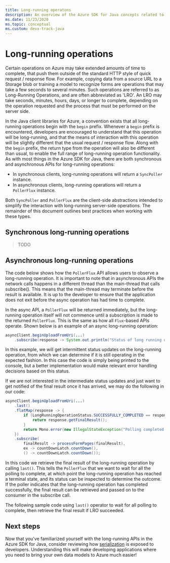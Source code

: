 ```yaml
---
title: Long-running operatons
description: An overview of the Azure SDK for Java concepts related to long-running operatons
ms.date: 11/23/2020
ms.topic: conceptual
ms.custom: devx-track-java
---
```


# Long-running operations

Certain operations on Azure may take extended amounts of time to complete, that push them outside of the standard HTTP style of quick request / response flow. For example, copying data from a source URL to a Storage blob or training a model to recognize forms are operations that may take a few seconds to several minutes. Such operations are referred to as Long-Running Operations, and are often abbreviated as 'LRO'. An LRO may take seconds, minutes, hours, days, or longer to complete, depending on the operation requested and the process that must be performed on the server side.

In the Java client libraries for Azure, a convention exists that all long-running operations begin with the `begin` prefix. Whenever a `begin` prefix is encountered, developers are encouraged to understand that this operation will be long-running, and that the means of interaction with this operation will be slightly different that the usual request / response flow. Along with the `begin` prefix, the return type from the operation will also be different than usual, to enable the full range of long-running operation functionality. As with most things in the Azure SDK for Java, there are both synchronous and asynchronous APIs for long-running operations:

* In synchronous clients, long-running operations will return a `SyncPoller` instance.
* In asynchronous clients, long-running operations will return a `PollerFlux` instance.

Both `SyncPoller` and `PollerFlux` are the client-side abstractions intended to simplify the interaction with long-running server-side operations. The remainder of this document outlines best practices when working with these types.

## Synchronous long-running operations

> TODO

## Asynchronous long-running operations

The code below shows how the `PollerFlux` API allows users to observe a long-running operation. It is important to note that in asynchronous APIs the network calls happens in a different thread than the main-thread that calls subscribe(). This means that the main-thread may terminate before the result is available. It is up to the developer to ensure that the application does not exit before the async operation has had time to complete.

In the async API, a `PollerFlux` will be returned immediately, but the long-running operation itself will not commence until a subscription is made to the returned `PollerFlux`. This is the same as how all `Flux`-based APIs operate. Shown below is an example of an async long-running operation:

```java
asyncClient.beginUploadFromUri(...)
    .subscribe(response -> System.out.println("Status of long running upload operation: " + response.getStatus()));
```

In this example, we will get intermittent status updates on the long-running operation, from which we can determine if it is still operating in the expected fashion. In this case the code is simply being printed to the console, but a better implementation would make relevant error handling decisions based on this status.

If we are not interested in the intermediate status updates and just want to get notified of the final result once it has arrived, we may do the following in our code:

```java
asyncClient.beginUploadFromUri(...)
    .last()
    .flatMap(response -> {
        if (LongRunningOperationStatus.SUCCESSFULLY_COMPLETED == response.getStatus()) {
            return response.getFinalResult();
        }
        return Mono.error(new IllegalStateException("Polling completed unsuccessfully with status: "+ response.getStatus()));
    })
    .subscribe(
        finalResult -> processFormPages(finalResult),
        ex -> countDownLatch.countDown(),
        () -> countDownLatch.countDown());
```

In this code we retrieve the final result of the long-running operation by calling `last()`. This tells the `PollerFlux` that we want to wait for all the polling to complete, at which point the long-running operation has reached a terminal state, and its status can be inspected to determine the outcome. If the poller indicates that the long-running operation has completed successfully, the final result can be retrieved and passed on to the consumer in the subscribe call.

The following sample code using `last()` operator to wait for all polling to complete, then retrieve the final result if LRO succeeded.

## Next steps

Now that you've familiarized yourself with the long-running APIs in the Azure SDK for Java, consider reviewing how [serialization](serialization.md) is exposed to developers. Understanding this will make developing applications where you need to bring your own data models to Azure much easier!
